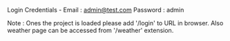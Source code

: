 Login Credentials -
Email : admin@test.com
Password : admin

Note : Ones the project is loaded please add '/login' to URL in browser. Also weather page         can be accessed from '/weather' extension.       